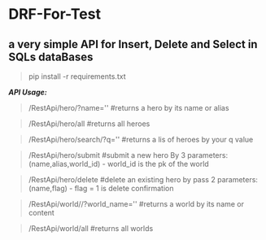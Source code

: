 # DRF-For-Test
a very simple API for Insert, Delete and Select in SQLs dataBases
---
>pip install -r requirements.txt

***API Usage:***

> /RestApi/hero/?name=''
 #returns a hero by its name or alias

> /RestApi/hero/all
#returns all heroes

> /RestApi/hero/search/?q=''
#returns a lis of heroes by your q value

> /RestApi/hero/submit
#submit a new hero By 3 parameters:(name,alias,world_id) - world_id is the pk of the world

> /RestApi/hero/delete
#delete an existing hero by pass 2 parameters:(name,flag) - flag = 1  is delete confirmation

> /RestApi/world//?world_name=''
#returns a world by its name or content

> /RestApi/world/all
#returns all worlds
